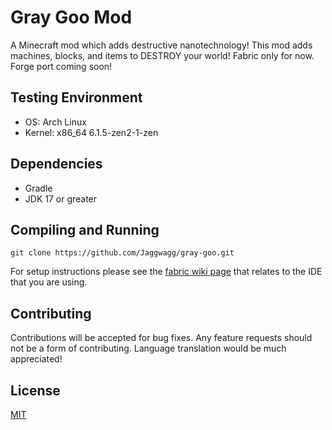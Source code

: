 # Gray Goo Mod

A Minecraft mod which adds destructive nanotechnology! This mod adds machines, blocks, and items to DESTROY your world!
Fabric only for now. Forge port coming soon!

## Testing Environment
* OS: Arch Linux
* Kernel: x86_64 6.1.5-zen2-1-zen

## Dependencies
* Gradle
* JDK 17 or greater

## Compiling and Running

```shell
git clone https://github.com/Jaggwagg/gray-goo.git
```

For setup instructions please see the [fabric wiki page](https://fabricmc.net/wiki/tutorial:setup) that relates to the IDE that you are using.

## Contributing
Contributions will be accepted for bug fixes. Any feature requests should not be a form of contributing.
Language translation would be much appreciated!

## License
[MIT](https://choosealicense.com/licenses/mit/)
